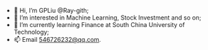 - 👋 Hi, I’m GPLiu @Ray-gith;
- 👀 I’m interested in Machine Learning, Stock Investment and so on; 
- 🌱 I’m currently learning Finance at South China University of Technology; 
- 📫 Email 546726232@qq.com.

<!---
Ray-gith/Ray-gith is a ✨ special ✨ repository because its `README.md` (this file) appears on your GitHub profile.
You can click the Preview link to take a look at your changes.
--->
